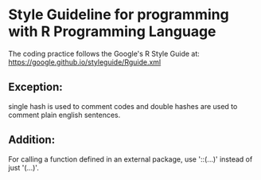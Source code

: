 # Style Guideline for programming with R Programming Language

The coding practice follows the Google's R Style Guide at: https://google.github.io/styleguide/Rguide.xml

## Exception: 
single hash is used to comment codes and double hashes are used to comment plain english sentences.

## Addition:
For calling a function defined in an external package, use '<package name>::<function name>(...)' instead of just '<function name>(...)'.
